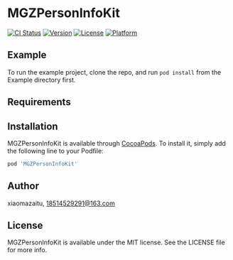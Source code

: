 # MGZPersonInfoKit

[![CI Status](https://img.shields.io/travis/xiaomazaitu/MGZPersonInfoKit.svg?style=flat)](https://travis-ci.org/xiaomazaitu/MGZPersonInfoKit)
[![Version](https://img.shields.io/cocoapods/v/MGZPersonInfoKit.svg?style=flat)](https://cocoapods.org/pods/MGZPersonInfoKit)
[![License](https://img.shields.io/cocoapods/l/MGZPersonInfoKit.svg?style=flat)](https://cocoapods.org/pods/MGZPersonInfoKit)
[![Platform](https://img.shields.io/cocoapods/p/MGZPersonInfoKit.svg?style=flat)](https://cocoapods.org/pods/MGZPersonInfoKit)

## Example

To run the example project, clone the repo, and run `pod install` from the Example directory first.

## Requirements

## Installation

MGZPersonInfoKit is available through [CocoaPods](https://cocoapods.org). To install
it, simply add the following line to your Podfile:

```ruby
pod 'MGZPersonInfoKit'
```

## Author

xiaomazaitu, 18514529291@163.com

## License

MGZPersonInfoKit is available under the MIT license. See the LICENSE file for more info.
